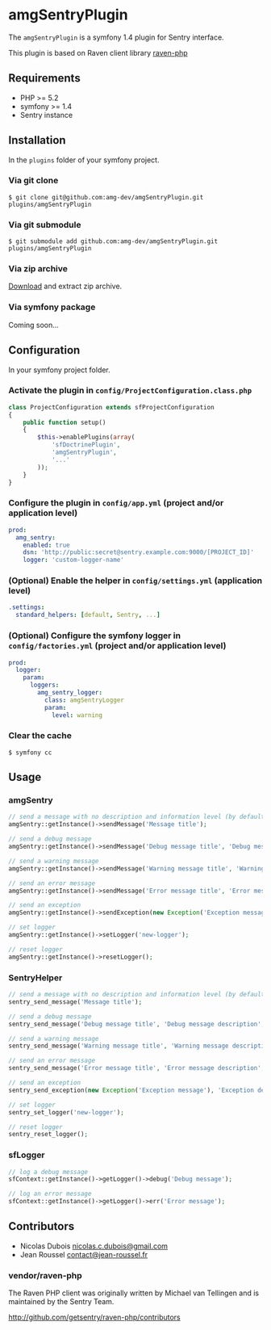 # amgSentryPlugin

The `amgSentryPlugin` is a symfony 1.4 plugin for Sentry interface.

This plugin is based on Raven client library [raven-php](https://github.com/getsentry/raven-php) 

## Requirements

* PHP >= 5.2
* symfony >= 1.4
* Sentry instance

## Installation

In the `plugins` folder of your symfony project.

### Via git clone

```
$ git clone git@github.com:amg-dev/amgSentryPlugin.git plugins/amgSentryPlugin
```

### Via git submodule

```
$ git submodule add github.com:amg-dev/amgSentryPlugin.git plugins/amgSentryPlugin
```

### Via zip archive

[Download](https://github.com/amg-dev/amgSentryPlugin/zipball/master) and extract zip archive.

### Via symfony package

Coming soon...

## Configuration

In your symfony project folder.

### Activate the plugin in `config/ProjectConfiguration.class.php`

```php
class ProjectConfiguration extends sfProjectConfiguration
{
	public function setup()
	{
		$this->enablePlugins(array(
			'sfDoctrinePlugin',
			'amgSentryPlugin',
			'...'
		));
	}
}
```

### Configure the plugin in `config/app.yml` (project and/or application level)

```yaml
prod:
  amg_sentry:
    enabled: true
    dsn: 'http://public:secret@sentry.example.com:9000/[PROJECT_ID]'
    logger: 'custom-logger-name'
```

### (Optional) Enable the helper in `config/settings.yml` (application level)

```yaml
.settings:
  standard_helpers: [default, Sentry, ...]
```

### (Optional) Configure the symfony logger in `config/factories.yml` (project and/or application level)

```yaml
prod:
  logger:
    param:
      loggers:
        amg_sentry_logger:
          class: amgSentryLogger
          param:
            level: warning
```

### Clear the cache

```
$ symfony cc
```

## Usage

### amgSentry

```php
// send a message with no description and information level (by default)
amgSentry::getInstance()->sendMessage('Message title');

// send a debug message
amgSentry::getInstance()->sendMessage('Debug message title', 'Debug message description', amgSentry::DEBUG);

// send a warning message
amgSentry::getInstance()->sendMessage('Warning message title', 'Warning message description', amgSentry::WARNING);

// send an error message
amgSentry::getInstance()->sendMessage('Error message title', 'Error message description', amgSentry::ERROR);

// send an exception
amgSentry::getInstance()->sendException(new Exception('Exception message'), 'Exception description');

// set logger
amgSentry::getInstance()->setLogger('new-logger');

// reset logger
amgSentry::getInstance()->resetLogger();
```

### SentryHelper

```php
// send a message with no description and information level (by default)
sentry_send_message('Message title');

// send a debug message
sentry_send_message('Debug message title', 'Debug message description', amgSentry::DEBUG);

// send a warning message
sentry_send_message('Warning message title', 'Warning message description', amgSentry::WARNING);

// send an error message
sentry_send_message('Error message title', 'Error message description', amgSentry::ERROR);

// send an exception
sentry_send_exception(new Exception('Exception message'), 'Exception description');

// set logger
sentry_set_logger('new-logger');

// reset logger
sentry_reset_logger();
```

### sfLogger

```php
// log a debug message
sfContext::getInstance()->getLogger()->debug('Debug message');

// log an error message
sfContext::getInstance()->getLogger()->err('Error message');
```

## Contributors

* Nicolas Dubois <nicolas.c.dubois@gmail.com>
* Jean Roussel <contact@jean-roussel.fr>

### vendor/raven-php

The Raven PHP client was originally written by Michael van Tellingen
and is maintained by the Sentry Team.

http://github.com/getsentry/raven-php/contributors
